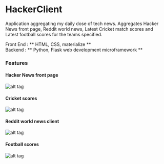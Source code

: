 # HackerClient

Application aggregating my daily dose of tech news. Aggregates Hacker News front page, Reddit world news, Latest Cricket match scores and Latest football scores for the teams specified.

Front End : ** HTML, CSS, materialize **         
Backend : ** Python, Flask web development microframework **       

### Features    
#### Hacker News front page        

![alt tag](https://cloud.githubusercontent.com/assets/8832691/15481310/b2230002-20de-11e6-8b04-e9894b349c9d.png)

#### Cricket scores    
![alt tag](https://cloud.githubusercontent.com/assets/8832691/15481325/bf562f88-20de-11e6-892a-7fee27f28fb3.png)

#### Reddit world news client   

![alt tag](https://cloud.githubusercontent.com/assets/8832691/15481331/c45cacbe-20de-11e6-89b3-dcadae029aa1.png)

#### Football scores       

![alt tag](https://cloud.githubusercontent.com/assets/8832691/15481337/cb8b1066-20de-11e6-8698-9cd55250f8ac.png)
